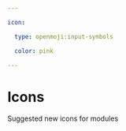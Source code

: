 ```yaml
---

icon: 

  type: openmoji:input-symbols

  color: pink

---
```


# Icons

Suggested new icons for modules